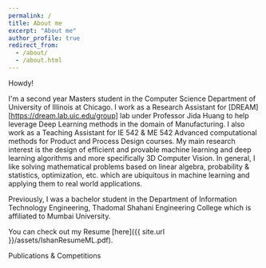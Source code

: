 ```yaml
---
permalink: /
title: About me
excerpt: "About me"
author_profile: true
redirect_from: 
  - /about/
  - /about.html
---
```


Howdy!

I'm a second year Masters student in the Computer Science Department of University of Illinois at Chicago. I work as a Research Assistant for [DREAM][https://dream.lab.uic.edu/group] lab under Professor Jida Huang to help leverage Deep Learning methods in the domain of Manufacturing. I also work as a Teaching Assistant for IE 542 & ME 542 Advanced computational methods for Product and Process Design courses. My main research interest is the design of efficient and provable machine learning and deep learning algorithms and more specifically 3D Computer Vision. In general, I like solving mathematical problems based on linear algebra, probability & statistics, optimization, etc. which are ubiquitous in machine learning and applying them to real world applications.

Previously, I was a bachelor student in the Department of Information Technology Engineering, Thadomal Shahani Engineering College which is affiliated to Mumbai University.


You can check out my Resume [here]({{ site.url }}/assets/IshanResumeML.pdf).

Publications & Competitions
